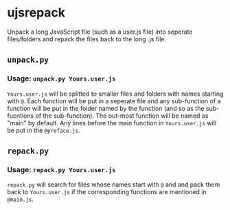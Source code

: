 # ujsrepack
Unpack a long JavaScript file (such as a user.js file) into seperate files/folders and repack the files back to the long .js file.

## `unpack.py`
### Usage: `unpack.py Yours.user.js`

`Yours.user.js` will be splitted to smaller files and folders with names starting with `@`. Each function will be put in a seperate file and any sub-function of a function will be put in the folder named by the function (and so as the sub-fucntions of the sub-function). The out-most function will be named as "main" by default. Any lines before the main function in `Yours.user.js` will be put in the `@preface.js`.

## `repack.py`
### Usage: `repack.py Yours.user.js`

`repack.py` will search for files whose names start with `@` and and pack them back to `Yours.user.js` if the corresponding functions are mentioned in `@main.js`.
